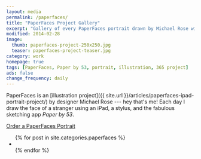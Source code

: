 ```yaml
---
layout: media
permalink: /paperfaces/
title: "PaperFaces Project Gallery"
excerpt: "Gallery of every PaperFaces portrait drawn by Michael Rose with Paper by 53 for iPad."
modified: 2014-02-28
image: 
  thumb: paperfaces-project-250x250.jpg
  teaser: paperfaces-project-teaser.jpg
category: work
homepage: true
tags: [PaperFaces, Paper by 53, portrait, illustration, 365 project]
ads: false
change_frequency: daily
---
```


PaperFaces is an [illustration project]({{ site.url }}/articles/paperfaces-ipad-portrait-project/) by designer Michael Rose --- hey that's me! Each day I draw the face of a stranger using an iPad, a stylus, and the fabulous sketching app *Paper by 53*. 

<a href="{{ site.url }}/portraits/" class="btn">Order a PaperFaces Portrait</a>

<ul class="th-grid-full">
{% for post in site.categories.paperfaces %}
	<li><a href="{{ site.url }}{{ post.url }}" title="{{ post.title }}">
		<img class="load" src="{{ site.url }}/images/preload.gif" data-original="{{ site.url }}/images/{{ post.image.thumb }}" alt=""></a>
		<noscript><a href="{{ site.url }}{{ post.url }}" title="{{ post.title }}"><img src="{{ site.url }}/images/{{ post.image.thumb }}" alt=""></a></noscript>
	</li>
{% endfor %}
</ul>